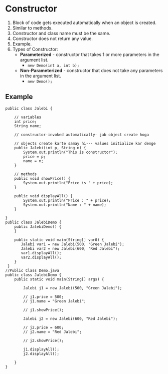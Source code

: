 # Constructor
1. Block of code gets executed automatically when an object is created.
2. Similar to methods.
3. Constructor and class name must be the same.
4. Constructor does not return any value.
5. Example.
6. Types of Constructor:
   - **Parameterized** - constructor that takes 1 or more parameters in the argument list.
     - `new Demo(int a, int b);`
   - **Non-Parameterized** - constructor that does not take any parameters in the argument list.
     - `new Demo();`
## Example
```
public class Jalebi {

    // variables
    int price;
    String name;

    // constructor-invoked automatically- jab object create hoga

    // objects create karte samay hi--- values initialize kar denge
    public Jalebi(int p, String n) {
        System.out.println("This is constructor");
        price = p;
        name = n;
    }

    // methods
    public void showPrice() {
        System.out.println("Price is " + price);
    }

    public void displayAll() {
        System.out.println("Price : " + price);
        System.out.println("Name : " + name);
    }

}
public class JalebiDemo {
    public JalebiDemo() {
    }
 
    public static void main(String[] var0) {
       Jalebi var1 = new Jalebi(500, "Green Jalebi");
       Jalebi var2 = new Jalebi(600, "Red Jalebi");
       var1.displayAll();
       var2.displayAll();
    }
 }
//Public Class Demo.java
public class JalebiDemo {
    public static void main(String[] args) {

        Jalebi j1 = new Jalebi(500, "Green Jalebi");

        // j1.price = 500;
        // j1.name = "Green Jalebi";

        // j1.showPrice();

        Jalebi j2 = new Jalebi(600, "Red Jalebi");

        // j2.price = 600;
        // j2.name = "Red Jalebi";

        // j2.showPrice();

        j1.displayAll();
        j2.displayAll();

    }
}
```
